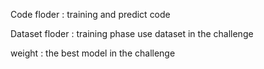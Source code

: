Code floder : training and predict code 

Dataset floder : training phase use dataset in the challenge

weight : the best model in the challenge
